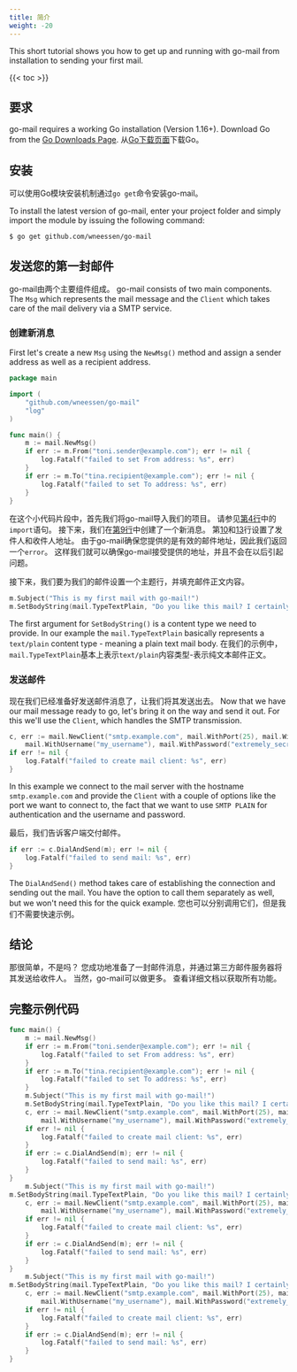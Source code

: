 ```yaml
---
title: 简介
weight: -20
---
```


This short tutorial shows you how to get up and running with go-mail from installation to sending your first mail.

<!--more-->

{{< toc >}}

## 要求

go-mail requires a working Go installation (Version 1.16+). Download Go from the [Go Downloads Page](https://go.dev/dl/). 从[Go下载页面](https://go.dev/dl/)下载Go。

## 安装

可以使用Go模块安装机制通过`go get`命令安装go-mail。

To install the latest version of go-mail, enter your project folder and simply import the module by issuing the following command:

```shell
$ go get github.com/wneessen/go-mail
```

## 发送您的第一封邮件

go-mail由两个主要组件组成。 go-mail consists of two main components. The `Msg` which represents the mail message and the `Client` which takes care of the mail delivery via a SMTP service.

### 创建新消息

First let's create a new `Msg` using the `NewMsg()` method and assign a sender address as well as a recipient address.

```go
package main

import (
    "github.com/wneessen/go-mail"
    "log"
)

func main() {
    m := mail.NewMsg()
    if err := m.From("toni.sender@example.com"); err != nil {
        log.Fatalf("failed to set From address: %s", err)
    }
    if err := m.To("tina.recipient@example.com"); err != nil {
        log.Fatalf("failed to set To address: %s", err)
    }
}
```

在这个小代码片段中，首先我们将go-mail导入我们的项目。 请参见[第4行](#hl-1-4)中的`import`语句。 接下来，我们在[第9行](#hl-1-9)中创建了一个新消息。 第[10](#hl-1-10)和[13](#hl-1-13)行设置了发件人和收件人地址。 由于go-mail确保您提供的是有效的邮件地址，因此我们返回一个`error`。 这样我们就可以确保go-mail接受提供的地址，并且不会在以后引起问题。

接下来，我们要为我们的邮件设置一个主题行，并填充邮件正文内容。

```go
m.Subject("This is my first mail with go-mail!")
m.SetBodyString(mail.TypeTextPlain, "Do you like this mail? I certainly do!")
```

The first argument for `SetBodyString()` is a content type we need to provide. In our example the `mail.TypeTextPlain` basically represents a `text/plain` content type - meaning a plain text mail body. 在我们的示例中，`mail.TypeTextPlain`基本上表示`text/plain`内容类型-表示纯文本邮件正文。

### 发送邮件

现在我们已经准备好发送邮件消息了，让我们将其发送出去。 Now that we have our mail message ready to go, let's bring it on the way and send it out. For this we'll use the `Client`, which handles the SMTP transmission.

```go
c, err := mail.NewClient("smtp.example.com", mail.WithPort(25), mail.WithSMTPAuth(mail.SMTPAuthPlain), 
    mail.WithUsername("my_username"), mail.WithPassword("extremely_secret_pass"))
if err != nil {
    log.Fatalf("failed to create mail client: %s", err)
}
```

In this example we connect to the mail server with the hostname `smtp.example.com` and provide the `Client` with a couple of options like the port we want to connect to, the fact that we want to use `SMTP PLAIN` for authentication and the username and password.

最后，我们告诉客户端交付邮件。

```go
if err := c.DialAndSend(m); err != nil {
    log.Fatalf("failed to send mail: %s", err)
}
```

The `DialAndSend()` method takes care of establishing the connection and sending out the mail. You have the option to call them separately as well, but we won't need this for the quick example. 您也可以分别调用它们，但是我们不需要快速示例。

## 结论

那很简单，不是吗？ 您成功地准备了一封邮件消息，并通过第三方邮件服务器将其发送给收件人。 当然，go-mail可以做更多。 查看详细文档以获取所有功能。

## 完整示例代码

```go
func main() {
    m := mail.NewMsg()
    if err := m.From("toni.sender@example.com"); err != nil {
        log.Fatalf("failed to set From address: %s", err)
    }
    if err := m.To("tina.recipient@example.com"); err != nil {
        log.Fatalf("failed to set To address: %s", err)
    }
    m.Subject("This is my first mail with go-mail!")
    m.SetBodyString(mail.TypeTextPlain, "Do you like this mail? I certainly do!")
    c, err := mail.NewClient("smtp.example.com", mail.WithPort(25), mail.WithSMTPAuth(mail.SMTPAuthPlain),
        mail.WithUsername("my_username"), mail.WithPassword("extremely_secret_pass"))
    if err != nil {
        log.Fatalf("failed to create mail client: %s", err)
    }
    if err := c.DialAndSend(m); err != nil {
        log.Fatalf("failed to send mail: %s", err)
    }
}
    m.Subject("This is my first mail with go-mail!")
m.SetBodyString(mail.TypeTextPlain, "Do you like this mail? I certainly do!") I certainly do!")
    c, err := mail.NewClient("smtp.example.com", mail.WithPort(25), mail.WithSMTPAuth(mail.SMTPAuthPlain),
        mail.WithUsername("my_username"), mail.WithPassword("extremely_secret_pass"))
    if err != nil {
        log.Fatalf("failed to create mail client: %s", err)
    }
    if err := c.DialAndSend(m); err != nil {
        log.Fatalf("failed to send mail: %s", err)
    }
}
    m.Subject("This is my first mail with go-mail!")
m.SetBodyString(mail.TypeTextPlain, "Do you like this mail? I certainly do!") I certainly do!")
    c, err := mail.NewClient("smtp.example.com", mail.WithPort(25), mail.WithSMTPAuth(mail.SMTPAuthPlain),
        mail.WithUsername("my_username"), mail.WithPassword("extremely_secret_pass"))
    if err != nil {
        log.Fatalf("failed to create mail client: %s", err)
    }
    if err := c.DialAndSend(m); err != nil {
        log.Fatalf("failed to send mail: %s", err)
    }
}
```